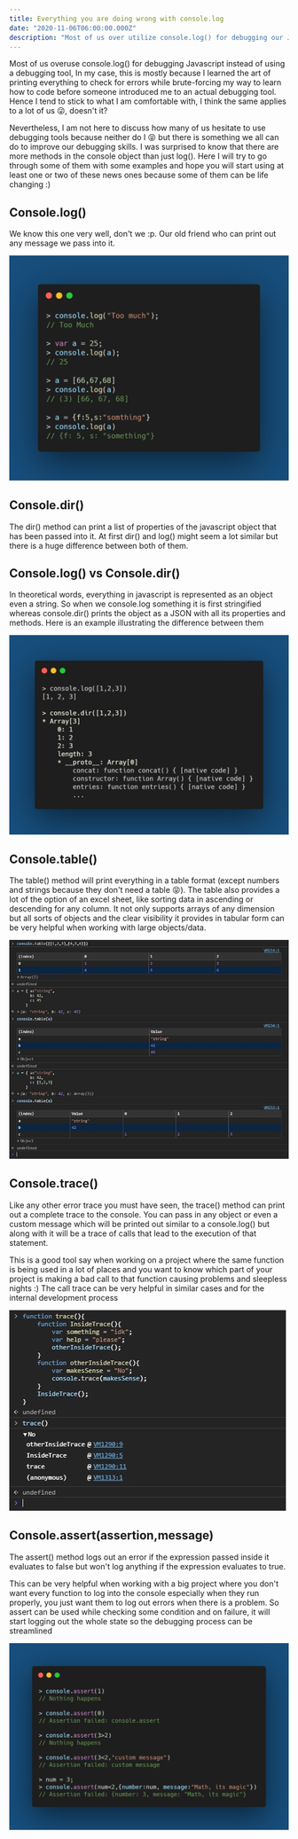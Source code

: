 ```yaml
---
title: Everything you are doing wrong with console.log
date: "2020-11-06T06:00:00.000Z"
description: "Most of us over utilize console.log() for debugging our Javascript but there might be a better way without using any debugging tools"
---
```


Most of us overuse console.log() for debugging Javascript instead of using a debugging tool, In my case, this is mostly because I learned the art of printing everything to check for errors while brute-forcing my way to learn how to code before someone introduced me to an actual debugging tool. Hence I tend to stick to what I am comfortable with, I think the same applies to a lot of us 😜, doesn't it?  

Nevertheless, I am not here to discuss how many of us hesitate to use debugging tools because neither do I 😝 but there is something we all can do to improve our debugging skills. I was surprised to know that there are more methods in the console object than just log(). Here I will try to go through some of them with some examples and hope you will start using at least one or two of these news ones because some of them can be life changing :)

## Console.log()  
We know this one very well, don't we :p. Our old friend who can print out any message we pass into it.

![Console.log()](./images/log.png)

## Console.dir()
The dir() method can print a list of properties of the javascript object that has been passed into it. At first dir() and log() might seem a lot similar but there is a huge difference between both of them.  

## Console.log() vs Console.dir()
In theoretical words, everything in javascript is represented as an object even a string. So when we console.log something it is first stringified whereas console.dir() prints the object as a JSON with all its properties and methods. 
Here is an example illustrating the difference between them

![console.log vs console.dir](./images/dir_vs_log.png)

## Console.table()
The table() method will print everything in a table format (except numbers and strings because they don't need a table 😝). The table also provides a lot of the option of an excel sheet, like sorting data in ascending or descending for any column. It not only supports arrays of any dimension but all sorts of objects and the clear visibility it provides in tabular form can be very helpful when working with large objects/data.

![Console.table](./images/table.JPG)

## Console.trace() 
Like any other error trace you must have seen, the trace() method can print out a complete trace to the console. You can pass in any object or even a custom message which will be printed out similar to a console.log() but along with it will be a trace of calls that lead to the execution of that statement.  

This is a good tool say when working on a project where the same function is being used in a lot of places and you want to know which part of your project is making a bad call to that function causing problems and sleepless nights :) The call trace can be very helpful in similar cases and for the internal development process

![Console.trace](./images/trace.JPG)

## Console.assert(assertion,message) 
The assert() method logs out an error if the expression passed inside it evaluates to false but won't log anything if the expression evaluates to true.  

This can be very helpful when working with a big project where you don't want every function to log into the console especially when they run properly, you just want them to log out errors when there is a problem. So assert can be used while checking some condition and on failure, it will start logging out the whole state so the debugging process can be streamlined

![Console.assert](./images/assert.png)

